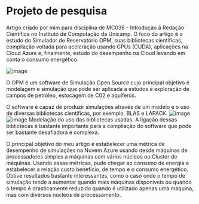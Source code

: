 # Projeto de pesquisa
Artigo criado por mim para disciplina de MC038 - Introdução à Redação Científica no Instituto de Computação da Unicamp. O foco do artigo é o estudo do Simulador de Reservatório OPM, suas bibliotecas científicas, compilação voltada para aceleração usando GPUs (CUDA), aplicações na Cloud Azure e, finalmente, estudo do desempenho na Cloud levando em conta o consumo energético.

![image](https://github.com/lima-agnaldo/OPM/blob/master/.files/Grid.jpg?raw=true)

O OPM é um software de Simulação Open Source cujo principal objetivo é modelagem e simulação que pode ser aplicada a estudos e exploração de campos de petróleo, estocagem de C02 e aquíferos.

O software é capaz de produzir simulações através de um modelo e o uso de diversas bibliotecas científicas, por exemplo, BLAS e LAPACK.
![image](https://github.com/lima-agnaldo/OPM/blob/master/.files/grafo_libs.jpg?raw=true)
![image](https://github.com/lima-agnaldo/OPM/blob/master/.files/simul_diag.png?raw=true)
Modelação do uso das bibliotecas usadas. A ligação dessas bibliotecas é bastante importante para a compilação do software que pode ser bastante desafiadora e complexa.


O principal objetivo do meu artigo é estabelecer uma métrica de desempenho de simulações na Nuvem Azure usando desde máquinas de processadores simples a máquinas com vários núcleos ou Cluster de máquinas. Usando essas métricas, pude chegar ao consumo de energia e estabelecer a relação custo benefício, de tempo e o consumo energético. Obtive resultados bastante interessantes, como o caso onde o tempo de simulação tende a aumentar quando mais máquinas disponíveis ou quando o tempo é drasticamente reduzido quando é utilizado apenas uma máquina, mas com diversos núcleos de processamento. 
